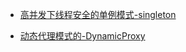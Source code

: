 * [高并发下线程安全的单例模式-singleton][url1]

[url1]: https://github.com/dibt/Design-Patterns-23/tree/master/src/main/java/mysingleton
* [动态代理模式的-DynamicProxy][url2]

[url2]: https://github.com/dibt/Design-Patterns-23/tree/master/src/main/java/mysingleton